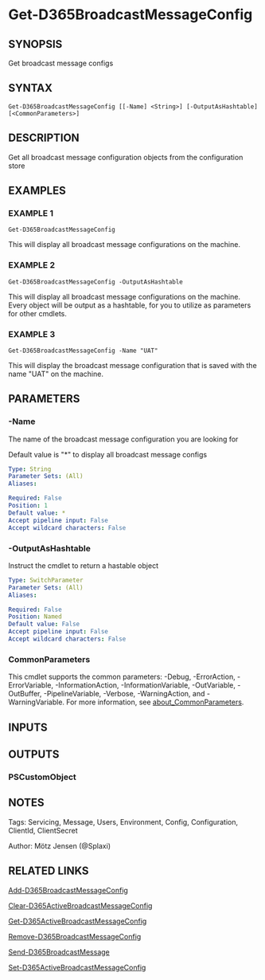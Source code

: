 ﻿---
external help file: d365fo.tools-help.xml
Module Name: d365fo.tools
online version:
schema: 2.0.0
---

# Get-D365BroadcastMessageConfig

## SYNOPSIS
Get broadcast message configs

## SYNTAX

```
Get-D365BroadcastMessageConfig [[-Name] <String>] [-OutputAsHashtable] [<CommonParameters>]
```

## DESCRIPTION
Get all broadcast message configuration objects from the configuration store

## EXAMPLES

### EXAMPLE 1
```
Get-D365BroadcastMessageConfig
```

This will display all broadcast message configurations on the machine.

### EXAMPLE 2
```
Get-D365BroadcastMessageConfig -OutputAsHashtable
```

This will display all broadcast message configurations on the machine.
Every object will be output as a hashtable, for you to utilize as parameters for other cmdlets.

### EXAMPLE 3
```
Get-D365BroadcastMessageConfig -Name "UAT"
```

This will display the broadcast message configuration that is saved with the name "UAT" on the machine.

## PARAMETERS

### -Name
The name of the broadcast message configuration you are looking for

Default value is "*" to display all broadcast message configs

```yaml
Type: String
Parameter Sets: (All)
Aliases:

Required: False
Position: 1
Default value: *
Accept pipeline input: False
Accept wildcard characters: False
```

### -OutputAsHashtable
Instruct the cmdlet to return a hastable object

```yaml
Type: SwitchParameter
Parameter Sets: (All)
Aliases:

Required: False
Position: Named
Default value: False
Accept pipeline input: False
Accept wildcard characters: False
```

### CommonParameters
This cmdlet supports the common parameters: -Debug, -ErrorAction, -ErrorVariable, -InformationAction, -InformationVariable, -OutVariable, -OutBuffer, -PipelineVariable, -Verbose, -WarningAction, and -WarningVariable. For more information, see [about_CommonParameters](http://go.microsoft.com/fwlink/?LinkID=113216).

## INPUTS

## OUTPUTS

### PSCustomObject
## NOTES
Tags: Servicing, Message, Users, Environment, Config, Configuration, ClientId, ClientSecret

Author: Mötz Jensen (@Splaxi)

## RELATED LINKS

[Add-D365BroadcastMessageConfig]()

[Clear-D365ActiveBroadcastMessageConfig]()

[Get-D365ActiveBroadcastMessageConfig]()

[Remove-D365BroadcastMessageConfig]()

[Send-D365BroadcastMessage]()

[Set-D365ActiveBroadcastMessageConfig]()

